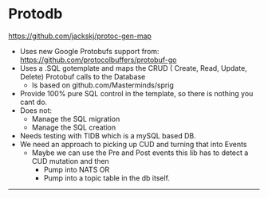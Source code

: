 # Protodb

https://github.com/jackskj/protoc-gen-map

- Uses new Google Protobufs support from: https://github.com/protocolbuffers/protobuf-go
- Uses a .SQL gotemplate and maps the CRUD ( Create, Read, Update, Delete) Protobuf calls to the Database
	- Is based on github.com/Masterminds/sprig
- Provide 100% pure SQL control in the template, so there is nothing you cant do.
- Does not:
	- Manage the SQL migration
	- Manage the SQL creation
- Needs testing with TIDB which is a mySQL based DB.
- We need an approach to picking up CUD and turning that into Events
	- Maybe we can use the Pre and Post events this lib has to detect a CUD mutation and then 
		- Pump into NATS OR
		- Pump into a topic table in the db itself.

---


